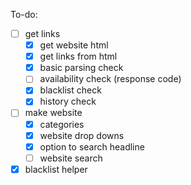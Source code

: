 To-do:

- [ ] get links
	- [x] get website html
	- [x] get links from html
	- [x] basic parsing check
	- [ ] availability check (response code)
	- [x] blacklist check
	- [x] history check
- [ ] make website
	- [x] categories
	- [x] website drop downs
	- [x] option to search headline
	- [ ] website search  
- [x] blacklist helper